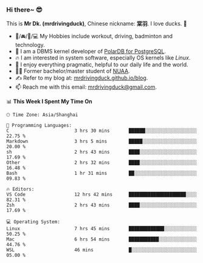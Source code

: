 ### Hi there~ 😎

This is **Mr Dk. (mrdrivingduck)**, Chinese nickname: **棠羽**. I love ducks. 🦆

- 💪/🚘/🏸/💻 My Hobbies include workout, driving, badminton and technology.
- 🍊 I am a DBMS kernel developer of [PolarDB for PostgreSQL](https://github.com/ApsaraDB/PolarDB-for-PostgreSQL).
- 🔥 I am interested in system software, especially OS kernels like *Linux*.
- 🔧 I enjoy everything pragmatic, helpful to our daily life and the world.
- 👨‍🎓 Former bachelor/master student of [NUAA](https://en.wikipedia.org/wiki/Nanjing_University_of_Aeronautics_and_Astronautics).
- ✍ Refer to my blog at: [mrdrivingduck.github.io/blog](https://mrdrivingduck.github.io/blog/).
- 📫 Reach me with this email: [mrdrivingduck@gmail.com](mailto:mrdrivingduck@gmail.com).

<!--START_SECTION:waka-->
📊 **This Week I Spent My Time On** 

```text
🕑︎ Time Zone: Asia/Shanghai

💬 Programming Languages: 
C                        3 hrs 30 mins       ██████░░░░░░░░░░░░░░░░░░░   22.75 % 
Markdown                 3 hrs 5 mins        █████░░░░░░░░░░░░░░░░░░░░   20.00 % 
sh                       2 hrs 43 mins       ████░░░░░░░░░░░░░░░░░░░░░   17.69 % 
Other                    2 hrs 32 mins       ████░░░░░░░░░░░░░░░░░░░░░   16.48 % 
Bash                     1 hr 31 mins        ██░░░░░░░░░░░░░░░░░░░░░░░   09.83 % 

🔥 Editors: 
VS Code                  12 hrs 42 mins      █████████████████████░░░░   82.31 % 
Zsh                      2 hrs 43 mins       ████░░░░░░░░░░░░░░░░░░░░░   17.69 % 

💻 Operating System: 
Linux                    7 hrs 45 mins       █████████████░░░░░░░░░░░░   50.25 % 
Mac                      6 hrs 54 mins       ███████████░░░░░░░░░░░░░░   44.76 % 
WSL                      46 mins             █░░░░░░░░░░░░░░░░░░░░░░░░   05.00 % 
```


<!--END_SECTION:waka-->

<!-- ![Mr Dk.'s GitHub Stats](https://github-readme-stats.vercel.app/api?username=mrdrivingduck&count_private&show_icons=true&theme=buefy) -->

<!-- ![Most Used Languages](https://github-readme-stats.vercel.app/api/top-langs/?username=mrdrivingduck&exclude_repo=mips32-CPU,snort-tcp-socket&theme=buefy&layout=compact&langs_count=10) -->


<!--
**mrdrivingduck/mrdrivingduck** is a ✨ _special_ ✨ repository because its `README.md` (this file) appears on your GitHub profile.

Here are some ideas to get you started:

- 🔭 I’m currently working on ...
- 🌱 I’m currently learning ...
- 👯 I’m looking to collaborate on ...
- 🤔 I’m looking for help with ...
- 💬 Ask me about ...
- 📫 How to reach me: ...
- 😄 Pronouns: ...
- ⚡ Fun fact: ...
-->
